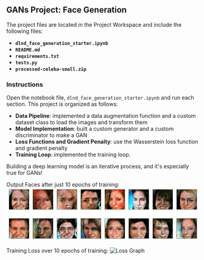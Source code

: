 ## GANs Project: Face Generation

The project files are located in the Project Workspace and include the following files:

* **`dlnd_face_generation_starter.ipynb`**
* **`README.md`**
* **`requirements.txt`**
* **`tests.py`**
* **`processed-celeba-small.zip`**

### Instructions

Open the notebook file, `dlnd_face_generation_starter.ipynb` and run each section. This project is organized as follows:

* **Data Pipeline**: implemented a data augmentation function and a custom dataset class to load the images and transform them
* **Model Implementation**: built a custom generator and a custom discriminator to make a GAN
* **Loss Functions and Gradient Penalty**: use the Wasserstein loss function and gradient penalty
* **Training Loop**: implemented the training loop.

Building a deep learning model is an iterative process, and it's especially true for GANs!

Output Faces after just 10 epochs of training:
![Generated Faces](outputfaces.png)

Training Loss over 10 epochs of training:
![Loss Graph](outputlosspng)
